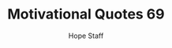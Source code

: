 ---
image: /assets/img/mq/mq_69_manning.png
title: Motivational Quotes 69
categories:
  - Motivational Quotes
author: Hope Staff
notes: Motivational Quotes 69
embed: >-
  EMBED_GOES_HERE
transcript: >-
  SOME LINES OF TEXT START HERE
---